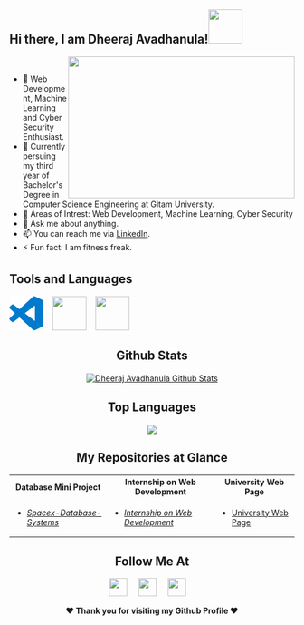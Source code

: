 ## Hi there, I am Dheeraj Avadhanula!<img height="60" width="60" src="https://media1.tenor.com/images/3ca4190df184f2329bb9f0bd06ea0cc2/tenor.gif?itemid=10604183" />
  
<img align="right" height="250" width="400" src="https://media3.giphy.com/media/p4NLw3I4U0idi/giphy.gif?cid=ecf05e47u651twctsezhzbsw8myzchukcjxu7oeakq3ujf17&rid=giphy.gif" />
<br>
<ul>
        <li>🔭 Web Development, Machine Learning and Cyber Security Enthusiast.</li>
        <li>💼 Currently persuing my third year of Bachelor's Degree in Computer Science Engineering at Gitam University.</li>
        <li>🤔 Areas of Intrest: Web Development, Machine Learning, Cyber Security</li>
        <li>💬 Ask me about anything.</li>
        <li>📫 You can reach me via <a target="_blank" href="https://linkedin.com/in/dheeraj-avadhanula">LinkedIn</a>.</li>
        <li>⚡ Fun fact: I am fitness freak.</li>
      </ul>
</i>

## Tools and Languages
<img height="60" width="60" src="https://github.com/simple-icons/simple-icons/blob/fd422e663e915ce6a91108852aafece0d967f310/icons/visualstudiocode.svg" />&nbsp;&nbsp;&nbsp;
<img height="60" width="60" src="https://palanceli.com/2017/10/01/2017/1001opencvpy/img13.png" />&nbsp;&nbsp;&nbsp;
<img height="60" width="60" src="https://camo.githubusercontent.com/8298328a921a558fc17a231edb75f35504ec6d30/68747470733a2f2f75706c6f61642e77696b696d656469612e6f72672f77696b6970656469612f636f6d6d6f6e732f7468756d622f392f39392f556e6f6666696369616c5f4a6176615363726970745f6c6f676f5f322e7376672f3132303070782d556e6f6666696369616c5f4a6176615363726970745f6c6f676f5f322e7376672e706e67" />&nbsp;&nbsp;&nbsp;

<div align="center">

## Github Stats
<a href="https://github.com/dheerajavadhanula">
  <img align="center" alt="Dheeraj Avadhanula Github Stats" src="https://github-readme-stats.vercel.app/api?username=dheerajavadhanula&show_icons=true&theme=tokyonight">
</a>
</div>

<div align="center">

## Top Languages
<a href="https://github.com/dheerajavadhanula">
  <img align="center" src="https://github-readme-stats.vercel.app/api/top-langs/?username=dheerajavadhanula&theme=tokyonight&layout=compact">
</a>
 </div>


<div align="center">
  
## My Repositories at Glance
<table>
  <tr>
    <th>Database Mini Project</th>
    <th>Internship on Web Development</th>
    <th>University Web Page</th>
  </tr>
  <tr>
    <td> 
      <ul>
        <li><a target="_blank" href = "https://github.com/dheerajavadhanula/Spacex-Database-Systems"><i>Spacex-Database-Systems</i></a></li>
      </ul> 
    </td>
    <td>
      <ul>
        <li><a target="_blank" href="https://github.com/dheerajavadhanula/Internship-on-Web-Development"><i>Internship on Web Development</i></a></li>
</a></li>
      </ul>
    </td>
        <td> 
      <ul>
        <li><a target="_blank" href = "https://github.com/dheerajavadhanula/University_WebPage_Using_HTML_CSS_JS_and_TomCat"</i>University Web Page</a></li>
      </ul> 
    </td>
  </tr>
</table>
</div>




<div align="center">

## Follow Me At
<a href="https://linkedin.com/in/dheeraj-avadhanula"><img height="32" width="32" src="https://www.becker.edu/wp-content/uploads/2020/04/LinkedIn-Logo.png" /></a>&nbsp;&nbsp;&nbsp;&nbsp;
<a href="https://www.instagram.com/avadhanula_dheeraj/"><img height="32" width="32" src="https://upload.wikimedia.org/wikipedia/commons/thumb/e/e7/Instagram_logo_2016.svg/768px-Instagram_logo_2016.svg.png" /></a>&nbsp;&nbsp;&nbsp;&nbsp;
<a href="https://twitter.com/DheerajAvadhan1"><img height="32" width="32" src="https://1000logos.net/wp-content/uploads/2017/06/Twitter-Logo.png" /></a>&nbsp;&nbsp;&nbsp;&nbsp;

</div>

<div align="center">
  
<b>❤️ Thank you for visiting my Github Profile ❤️</b>
</div>
